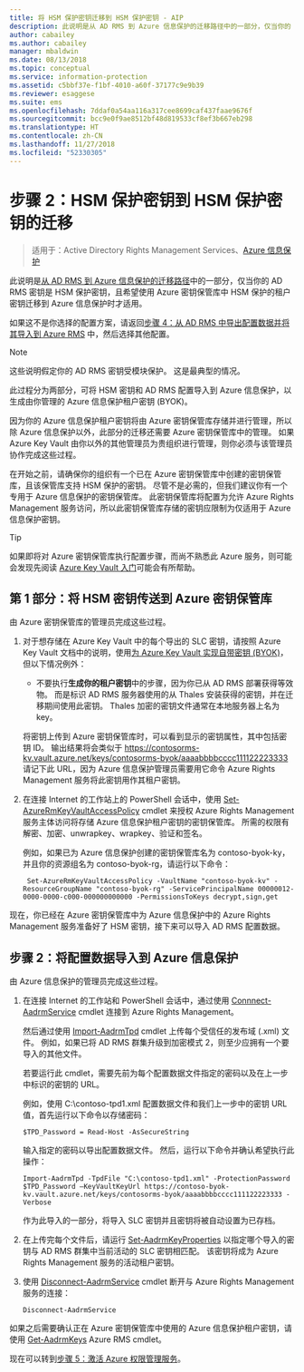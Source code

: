 ```yaml
---
title: 将 HSM 保护密钥迁移到 HSM 保护密钥 - AIP
description: 此说明是从 AD RMS 到 Azure 信息保护的迁移路径中的一部分，仅当你的 AD RMS 密钥是 HSM 保护密钥，且希望使用 Azure 密钥保管库中 HSM 保护的租户密钥迁移到 Azure 信息保护时才适用。
author: cabailey
ms.author: cabailey
manager: mbaldwin
ms.date: 08/13/2018
ms.topic: conceptual
ms.service: information-protection
ms.assetid: c5bbf37e-f1bf-4010-a60f-37177c9e9b39
ms.reviewer: esaggese
ms.suite: ems
ms.openlocfilehash: 7ddaf0a54aa116a317cee8699caf437faae9676f
ms.sourcegitcommit: bcc9e0f9ae8512bf48d819533cf8ef3b667eb298
ms.translationtype: HT
ms.contentlocale: zh-CN
ms.lasthandoff: 11/27/2018
ms.locfileid: "52330305"
---
```

# <a name="step-2-hsm-protected-key-to-hsm-protected-key-migration"></a>步骤 2：HSM 保护密钥到 HSM 保护密钥的迁移

>适用于：Active Directory Rights Management Services、[Azure 信息保护](https://azure.microsoft.com/pricing/details/information-protection)


此说明是[从 AD RMS 到 Azure 信息保护的迁移路径](migrate-from-ad-rms-to-azure-rms.md)中的一部分，仅当你的 AD RMS 密钥是 HSM 保护密钥，且希望使用 Azure 密钥保管库中 HSM 保护的租户密钥迁移到 Azure 信息保护时才适用。 

如果这不是你选择的配置方案，请返回[步骤 4：从 AD RMS 中导出配置数据并将其导入到 Azure RMS](migrate-from-ad-rms-phase2.md#step-4-export-configuration-data-from-ad-rms-and-import-it-to-azure-information-protection) 中，然后选择其他配置。

> [!NOTE]
> 这些说明假定你的 AD RMS 密钥受模块保护。 这是最典型的情况。 

此过程分为两部分，可将 HSM 密钥和 AD RMS 配置导入到 Azure 信息保护，以生成由你管理的 Azure 信息保护租户密钥 (BYOK)。

因为你的 Azure 信息保护租户密钥将由 Azure 密钥保管库存储并进行管理，所以除 Azure 信息保护以外，此部分的迁移还需要 Azure 密钥保管库中的管理。 如果 Azure Key Vault 由你以外的其他管理员为贵组织进行管理，则你必须与该管理员协作完成这些过程。

在开始之前，请确保你的组织有一个已在 Azure 密钥保管库中创建的密钥保管库，且该保管库支持 HSM 保护的密钥。 尽管不是必需的，但我们建议你有一个专用于 Azure 信息保护的密钥保管库。 此密钥保管库将配置为允许 Azure Rights Management 服务访问，所以此密钥保管库存储的密钥应限制为仅适用于 Azure 信息保护密钥。


> [!TIP]
> 如果即将对 Azure 密钥保管库执行配置步骤，而尚不熟悉此 Azure 服务，则可能会发现先阅读 [Azure Key Vault 入门](/azure/key-vault/key-vault-get-started)可能会有所帮助。 


## <a name="part-1-transfer-your-hsm-key-to-azure-key-vault"></a>第 1 部分：将 HSM 密钥传送到 Azure 密钥保管库

由 Azure 密钥保管库的管理员完成这些过程。

1. 对于想存储在 Azure Key Vault 中的每个导出的 SLC 密钥，请按照 Azure Key Vault 文档中的说明，使用[为 Azure Key Vault 实现自带密钥 (BYOK)](/azure/key-vault/key-vault-hsm-protected-keys#implementing-bring-your-own-key-byok-for-azure-key-vault)，但以下情况例外：

    - 不要执行**生成你的租户密钥**中的步骤，因为你已从 AD RMS 部署获得等效物。 而是标识 AD RMS 服务器使用的从 Thales 安装获得的密钥，并在迁移期间使用此密钥。 Thales 加密的密钥文件通常在本地服务器上名为 key<keyAppName><keyIdentifier>。

    将密钥上传到 Azure 密钥保管库时，可以看到显示的密钥属性，其中包括密钥 ID。 输出结果将会类似于 https://contosorms-kv.vault.azure.net/keys/contosorms-byok/aaaabbbbcccc111122223333 请记下此 URL，因为 Azure 信息保护管理员需要用它命令 Azure Rights Management 服务将此密钥用作其租户密钥。

2. 在连接 Internet 的工作站上的 PowerShell 会话中，使用 [Set-AzureRmKeyVaultAccessPolicy](/powershell/module/azurerm.keyvault/set-azurermkeyvaultaccesspolicy) cmdlet 来授权 Azure Rights Management 服务主体访问将存储 Azure 信息保护租户密钥的密钥保管库。 所需的权限有解密、加密、unwrapkey、wrapkey、验证和签名。
    
    例如，如果已为 Azure 信息保护创建的密钥保管库名为 contoso-byok-ky，并且你的资源组名为 contoso-byok-rg，请运行以下命令：
    
        Set-AzureRmKeyVaultAccessPolicy -VaultName "contoso-byok-kv" -ResourceGroupName "contoso-byok-rg" -ServicePrincipalName 00000012-0000-0000-c000-000000000000 -PermissionsToKeys decrypt,sign,get


现在，你已经在 Azure 密钥保管库中为 Azure 信息保护中的 Azure Rights Management 服务准备好了 HSM 密钥，接下来可以导入 AD RMS 配置数据。

## <a name="part-2-import-the-configuration-data-to-azure-information-protection"></a>步骤 2：将配置数据导入到 Azure 信息保护

由 Azure 信息保护的管理员完成这些过程。

1. 在连接 Internet 的工作站和 PowerShell 会话中，通过使用 [Connnect-AadrmService](/powershell/aadrm/vlatest/connect-aadrmservice) cmdlet 连接到 Azure Rights Management。
    
    然后通过使用 [Import-AadrmTpd](/powershell/aadrm/vlatest/import-aadrmtpd) cmdlet 上传每个受信任的发布域 (.xml) 文件。 例如，如果已将 AD RMS 群集升级到加密模式 2，则至少应拥有一个要导入的其他文件。
    
    若要运行此 cmdlet，需要先前为每个配置数据文件指定的密码以及在上一步中标识的密钥的 URL。
    
    例如，使用 C:\contoso-tpd1.xml 配置数据文件和我们上一步中的密钥 URL 值，首先运行以下命令以存储密码：
    
    ```
    $TPD_Password = Read-Host -AsSecureString
    ```
    
    输入指定的密码以导出配置数据文件。 然后，运行以下命令并确认希望执行此操作：
    
    ```
    Import-AadrmTpd -TpdFile "C:\contoso-tpd1.xml" -ProtectionPassword $TPD_Password –KeyVaultKeyUrl https://contoso-byok-kv.vault.azure.net/keys/contosorms-byok/aaaabbbbcccc111122223333 -Verbose
    ```
    
    作为此导入的一部分，将导入 SLC 密钥并且密钥将被自动设置为已存档。

2.  在上传完每个文件后，请运行 [Set-AadrmKeyProperties](/powershell/module/aadrm/set-aadrmkeyproperties) 以指定哪个导入的密钥与 AD RMS 群集中当前活动的 SLC 密钥相匹配。 该密钥将成为 Azure Rights Management 服务的活动租户密钥。

3.  使用 [Disconnect-AadrmService](/powershell/aadrm/vlatest/disconnect-aadrmservice) cmdlet 断开与 Azure Rights Management 服务的连接：

    ```
    Disconnect-AadrmService
    ```

如果之后需要确认正在 Azure 密钥保管库中使用的 Azure 信息保护租户密钥，请使用 [Get-AadrmKeys](/powershell/aadrm/vlatest/get-aadrmkeys) Azure RMS cmdlet。

现在可以转到[步骤 5：激活 Azure 权限管理服务](migrate-from-ad-rms-phase2.md#step-5-activate-the-azure-rights-management-service)。


